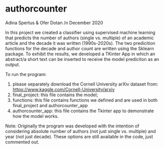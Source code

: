 # authorcounter
Adina Spertus & Ofer Dotan /n
December 2020

In this project we created a classifier using supervised machine learning that predicts the number of authors (single vs. multiple) of an academic article and the decade it was written (1990s-2020s). The two predicition functions for the decade and author count are written using the Sklearn package. To exhibit the results, we developed a TKinter App in which an abstract/a short text can be inserted to receive the model prediciton as an output. 

To run the program: 
1. please separately download the Cornell University arXiv dataset from: https://www.kaggle.com/Cornell-University/arxiv
2. final_project: this file contains the model;
3. functions: this file contains functions we defined and are used in both final_project and authorcounter_app
4. authorcounter_app: this file contains the Tkinter app to demonstrate how the model works.

Note: Originally the program was developed with the intention of considering absolute number of authors (not just single vs. multiple) and year (not just decade). These options are still available in the code, just commented out. 
